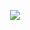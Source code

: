 <p align="center">
  <a href="https://skillicons.dev">
    <img src="https://skillicons.dev/icons?i=androidstudio,arduino,cpp,cs,kotlin,unity,visualstudio,vscode" />
  </a>
</p>
